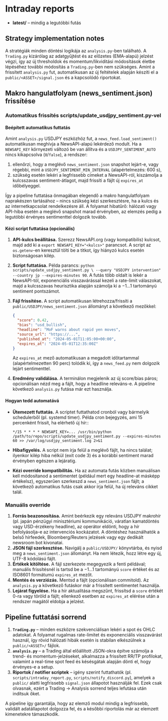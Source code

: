 # Intraday reports

- **latest/** – mindig a legutóbbi futás

## Strategy implementation notes

A stratégiák minden döntési logikája az `analysis.py`-ben található. A `Trading.py` kizárólag
az adatgyűjtést és az előzetes (EMA-alapú) jelzést végzi, így az új thresholdok és
momentum/likviditási módosítások életbe lépéséhez további módosítás a `Trading.py`-ben nem
szükséges. Amint a frissített `analysis.py` fut, automatikusan az új feltételek alapján készíti
el a `public/<ASSET>/signal.json` és a kapcsolódó riportokat.

## Makro hangulatfolyam (news_sentiment.json) frissítése

### Automatikus frissítés scripts/update_usdjpy_sentiment.py-vel

#### Beépített automatikus futtatás

Amint `analysis.py` USDJPY eszközhöz fut, a `news_feed.load_sentiment()` automatikusan meghívja a
NewsAPI-alapú lekérdező modult. Ha a `NEWSAPI_KEY` környezeti változó be van állítva és a
`USDJPY_SENTIMENT_AUTO` nincs kikapcsolva (`0`/`false`), a rendszer:

1. ellenőrzi, hogy a meglévő `news_sentiment.json` snapshot lejárt-e, vagy régebbi, mint a
   `USDJPY_SENTIMENT_MIN_INTERVAL` (alapértelmezés: 600 s),
2. szükség esetén lekéri a legfrissebb címeket a NewsAPI-ról, kiszámolja a kulcsszavas
   sentiment-átlagot, majd frissíti a fájlt új `expires_at` időbélyeggel.

Így a pipeline futtatása önmagában elegendő a makro hangulatfolyam naprakészen tartásához – nincs
szükség kézi szerkesztésre, ha a kulcs és az internetkapcsolat rendelkezésre áll. A folyamat
hibatűrő: hálózati vagy API-hiba esetén a meglévő snapshot marad érvényben, az elemzés pedig a
legutóbbi érvényes sentimenttel dolgozik tovább.

#### Kézi script futtatása (opcionális)

1. **API-kulcs beállítása.** Szerezz NewsAPI.org (vagy kompatibilis) kulcsot, majd add ki a
   `export NEWSAPI_KEY="<kulcs>"` parancsot. A script az `os.getenv`-en keresztül tölti be a
   titkot, így hiányzó kulcs esetén biztonságosan kilép.
2. **Script futtatása.** Példa parancs: `python scripts/update_usdjpy_sentiment.py \
   --query "USDJPY intervention" --country jp --expires-minutes 90`. A futás több oldalt is
   lekér a NewsAPI-tól, exponenciális visszavárással kezeli a rate-limit válaszokat, majd a
   kulcsszavas heurisztika alapján számolja ki a −1…1 tartományú sentiment pontszámot.
3. **Fájl frissítése.** A script automatikusan létrehozza/frissíti a
   `public/USDJPY/news_sentiment.json` állományt a következő mezőkkel:

   ```json
   {
     "score": 0.42,
     "bias": "usd_bullish",
     "headline": "MoF warns about rapid yen moves",
     "source_url": "https://...",
     "published_at": "2024-05-01T11:05:00+00:00",
     "expires_at": "2024-05-01T12:35:00Z"
   }
   ```

   Az `expires_at` mező automatikusan a megadott időtartammal (alapértelmezetten 90 perc)
   tolódik ki, így a `news_feed.py` nem dolgozik lejárt sentimenttel.
4. **Eredmény validálása.** A terminálon megjelenik az új score/bias páros; opcionálisan nézd meg
   a fájlt, hogy a headline releváns-e. A pipeline következő `analysis.py` futása már ezt használja.

#### Hogyan tedd automatává

- **Ütemezett futtatás.** A scriptet futtathatod cronból vagy bármelyik schedulerből (pl. systemd
  timer). Példa cron bejegyzés, ami 15 percenként frissít, ha elérhető új hír::

      */15 * * * * NEWSAPI_KEY=... /usr/bin/python /path/to/repo/scripts/update_usdjpy_sentiment.py --expires-minutes 60 >> /var/log/usdjpy_sentiment.log 2>&1

- **Hibafigyelés.** A script nem írja felül a meglévő fájlt, ha nincs találat; ilyenkor kilép
  hiba nélkül (exit code 3) és a korábbi sentiment marad érvényben egészen a lejáratig.
- **Kézi override kompatibilitás.** Ha az automata futás közben manuálisan kell módosítanod a
  sentimentet (például mert egy headline-at másképp értékelsz), egyszerűen szerkeszd a
  `news_sentiment.json` fájlt; a következő automatikus futás csak akkor írja felül, ha új
  releváns cikket talál.

### Manuális override

1. **Forrás beazonosítása.** Amint beérkezik egy releváns USDJPY makrohír (pl. japán pénzügyi
   minisztériumi kommunikáció, váratlan kamatdöntés vagy USD-érzékeny headline), az operátor
   eldönti, hogy a hír befolyásolja-e az intervenciós kockázatot. A döntéshez használhatók a
   belső hírfeedek, Bloomberg/Reuters jelzések vagy egy dedikált newsroom bot kivonatai.
2. **JSON fájl szerkesztése.** Navigálj a `public/USDJPY/` könyvtárba, és nyisd meg a
   `news_sentiment.json` állományt. Ha nem létezik, hozz létre egy új, UTF-8 kódolású fájlt.
3. **Értékek kitöltése.** A fájl szerkezete megegyezik a fenti példával; manuális frissítésnél is
   tartsd be a −1…1 tartományú `score` értéket és az ISO8601 formátumú `expires_at` mezőt.
4. **Mentés és verziózás.** Mentsd a fájlt (opcionálisan commitold). Az `analysis.py` a következő
   futáskor már a frissített sentimentet használja.
5. **Lejárat figyelése.** Ha a hír aktualitása megszűnt, frissítsd a `score` értékét 0-ra vagy
   töröld a fájlt; ellenkező esetben az `expires_at` elérése után a rendszer magától eldobja a
   jelzést.

## Pipeline futtatási sorrend

1. **`Trading.py`** – minden eszközre szekvenciálisan lekéri a spot és OHLC adatokat. A folyamat
   rugalmas rate-limitet és exponenciális visszavárást használ, így rövid hálózati hibák esetén
   is stabilan elkészülnek a `public/<ASSET>/` fájlok.
2. **`analysis.py`** – a Trading által előállított JSON-okra építve számolja a trend- és
   momentum-jelzéseket, alkalmazza a frissített RR/TP profilokat, valamint a real-time spot feed
   és késésgátak alapján dönti el, hogy érvényes-e a setup.
3. **Riportok / notifier scriptek** – igény szerint futtathatók (pl. `scripts/intraday_report.py`,
   `scripts/notify_discord.py`), amelyek a `public/` alatti legfrissebb `signal.json` állapotot
   használják fel. Ezek csak olvasnak, ezért a Trading → Analysis sorrend teljes lefutása után
   indítsuk őket.

A pipeline így garantálja, hogy az elemző modul mindig a legfrissebb, validált adatállapotot
dolgozza fel, és a későbbi riportolás már az elemzett kimenetekre támaszkodik.
